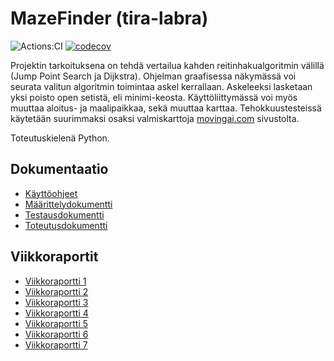 # MazeFinder (tira-labra)

![Actions:CI](https://github.com/rtammisalo/tira-labra/workflows/CI/badge.svg) [![codecov](https://codecov.io/gh/rtammisalo/tira-labra/branch/main/graph/badge.svg?token=T9UVAQ8WRV)](https://codecov.io/gh/rtammisalo/tira-labra)

Projektin tarkoituksena on tehdä vertailua kahden reitinhakualgoritmin välillä (Jump Point Search ja Dijkstra). Ohjelman graafisessa näkymässä voi seurata valitun algoritmin toimintaa askel kerrallaan. Askeleeksi lasketaan yksi poisto open setistä, eli minimi-keosta. Käyttöliittymässä voi myös muuttaa aloitus- ja maalipaikkaa, sekä muuttaa karttaa. Tehokkuustesteissä käytetään suurimmaksi osaksi valmiskarttoja [movingai.com](https://www.movingai.com/benchmarks/grids.html) sivustolta.

Toteutuskielenä Python.

## Dokumentaatio

- [Käyttöohjeet](/dokumentaatio/kayttoohjeet.md)
- [Määrittelydokumentti](/dokumentaatio/maarittelydokumentti.md)
- [Testausdokumentti](/dokumentaatio/testausdokumentti.md)
- [Toteutusdokumentti](/dokumentaatio/toteutusdokumentti.md)

## Viikkoraportit

- [Viikkoraportti 1](/dokumentaatio/viikkoraportti1.md)
- [Viikkoraportti 2](/dokumentaatio/viikkoraportti2.md)
- [Viikkoraportti 3](/dokumentaatio/viikkoraportti3.md)
- [Viikkoraportti 4](/dokumentaatio/viikkoraportti4.md)
- [Viikkoraportti 5](/dokumentaatio/viikkoraportti5.md)
- [Viikkoraportti 6](/dokumentaatio/viikkoraportti6.md)
- [Viikkoraportti 7](/dokumentaatio/viikkoraportti7.md)
